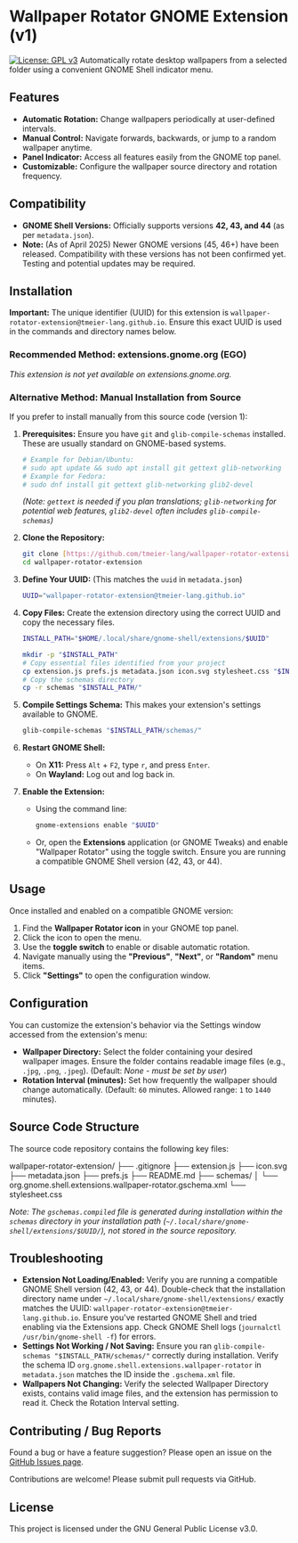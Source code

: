 # Wallpaper Rotator GNOME Extension (v1)

[![License: GPL v3](https://img.shields.io/badge/License-GPLv3-blue.svg)](https://www.gnu.org/licenses/gpl-3.0)
Automatically rotate desktop wallpapers from a selected folder using a convenient GNOME Shell indicator menu.

## Features

* **Automatic Rotation:** Change wallpapers periodically at user-defined intervals.
* **Manual Control:** Navigate forwards, backwards, or jump to a random wallpaper anytime.
* **Panel Indicator:** Access all features easily from the GNOME top panel.
* **Customizable:** Configure the wallpaper source directory and rotation frequency.

## Compatibility

* **GNOME Shell Versions:** Officially supports versions **42, 43, and 44** (as per `metadata.json`).
* **Note:** (As of April 2025) Newer GNOME versions (45, 46+) have been released. Compatibility with these versions has not been confirmed yet. Testing and potential updates may be required.

## Installation

**Important:** The unique identifier (UUID) for this extension is `wallpaper-rotator-extension@tmeier-lang.github.io`. Ensure this exact UUID is used in the commands and directory names below.

### Recommended Method: extensions.gnome.org (EGO)

*This extension is not yet available on extensions.gnome.org.*

### Alternative Method: Manual Installation from Source

If you prefer to install manually from this source code (version 1):

1.  **Prerequisites:** Ensure you have `git` and `glib-compile-schemas` installed. These are usually standard on GNOME-based systems.
    ```bash
    # Example for Debian/Ubuntu:
    # sudo apt update && sudo apt install git gettext glib-networking
    # Example for Fedora:
    # sudo dnf install git gettext glib-networking glib2-devel
    ```
    *(Note: `gettext` is needed if you plan translations; `glib-networking` for potential web features, `glib2-devel` often includes `glib-compile-schemas`)*

2.  **Clone the Repository:**
    ```bash
    git clone [https://github.com/tmeier-lang/wallpaper-rotator-extension.git](https://github.com/tmeier-lang/wallpaper-rotator-extension.git)
    cd wallpaper-rotator-extension
    ```

3.  **Define Your UUID:** (This matches the `uuid` in `metadata.json`)
    ```bash
    UUID="wallpaper-rotator-extension@tmeier-lang.github.io"
    ```

4.  **Copy Files:** Create the extension directory using the correct UUID and copy the necessary files.
    ```bash
    INSTALL_PATH="$HOME/.local/share/gnome-shell/extensions/$UUID"

    mkdir -p "$INSTALL_PATH"
    # Copy essential files identified from your project
    cp extension.js prefs.js metadata.json icon.svg stylesheet.css "$INSTALL_PATH/"
    # Copy the schemas directory
    cp -r schemas "$INSTALL_PATH/"
    ```

5.  **Compile Settings Schema:** This makes your extension's settings available to GNOME.
    ```bash
    glib-compile-schemas "$INSTALL_PATH/schemas/"
    ```

6.  **Restart GNOME Shell:**
    * On **X11:** Press `Alt` + `F2`, type `r`, and press `Enter`.
    * On **Wayland:** Log out and log back in.

7.  **Enable the Extension:**
    * Using the command line:
        ```bash
        gnome-extensions enable "$UUID"
        ```
    * Or, open the **Extensions** application (or GNOME Tweaks) and enable "Wallpaper Rotator" using the toggle switch. Ensure you are running a compatible GNOME Shell version (42, 43, or 44).

## Usage

Once installed and enabled on a compatible GNOME version:

1.  Find the **Wallpaper Rotator icon** in your GNOME top panel.
2.  Click the icon to open the menu.
3.  Use the **toggle switch** to enable or disable automatic rotation.
4.  Navigate manually using the **"Previous"**, **"Next"**, or **"Random"** menu items.
5.  Click **"Settings"** to open the configuration window.

## Configuration

You can customize the extension's behavior via the Settings window accessed from the extension's menu:

* **Wallpaper Directory:** Select the folder containing your desired wallpaper images. Ensure the folder contains readable image files (e.g., `.jpg`, `.png`, `.jpeg`). (Default: *None - must be set by user*)
* **Rotation Interval (minutes):** Set how frequently the wallpaper should change automatically. (Default: `60` minutes. Allowed range: `1` to `1440` minutes).

## Source Code Structure

The source code repository contains the following key files:

wallpaper-rotator-extension/
├── .gitignore
├── extension.js
├── icon.svg
├── metadata.json
├── prefs.js
├── README.md
├── schemas/
│   └── org.gnome.shell.extensions.wallpaper-rotator.gschema.xml
└── stylesheet.css

*Note: The `gschemas.compiled` file is generated during installation within the `schemas` directory in your installation path (`~/.local/share/gnome-shell/extensions/$UUID/`), not stored in the source repository.*

## Troubleshooting

* **Extension Not Loading/Enabled:** Verify you are running a compatible GNOME Shell version (42, 43, or 44). Double-check that the installation directory name under `~/.local/share/gnome-shell/extensions/` exactly matches the UUID: `wallpaper-rotator-extension@tmeier-lang.github.io`. Ensure you've restarted GNOME Shell and tried enabling via the Extensions app. Check GNOME Shell logs (`journalctl /usr/bin/gnome-shell -f`) for errors.
* **Settings Not Working / Not Saving:** Ensure you ran `glib-compile-schemas "$INSTALL_PATH/schemas/"` correctly during installation. Verify the schema ID `org.gnome.shell.extensions.wallpaper-rotator` in `metadata.json` matches the ID inside the `.gschema.xml` file.
* **Wallpapers Not Changing:** Verify the selected Wallpaper Directory exists, contains valid image files, and the extension has permission to read it. Check the Rotation Interval setting.

## Contributing / Bug Reports

Found a bug or have a feature suggestion? Please open an issue on the [GitHub Issues page](https://github.com/tmeier-lang/wallpaper-rotator-extension/issues).

Contributions are welcome! Please submit pull requests via GitHub.

## License

This project is licensed under the GNU General Public License v3.0.